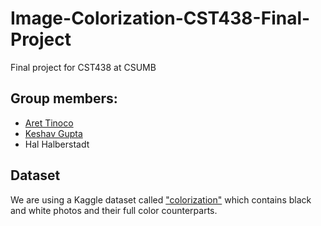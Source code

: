 # Image-Colorization-CST438-Final-Project
Final project for CST438 at CSUMB

## Group members:
- [Aret Tinoco](https://github.com/aretinoco)
- [Keshav Gupta](https://github.com/keshavg09)
- Hal Halberstadt

## Dataset
We are using a Kaggle dataset called ["colorization"](https://www.kaggle.com/datasets/darthgera/colorization) which contains black and white photos and their full color counterparts.
